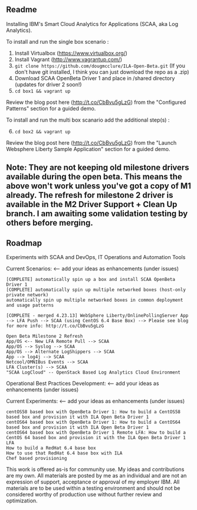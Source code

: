 Readme
--------------------
Installing IBM's Smart Cloud Analytics for Applications (SCAA, aka Log Analytics).  

To install and run the single box scenario :

1. Install Virtualbox (https://www.virtualbox.org/)
2. Install Vagrant (http://www.vagrantup.com/)
3. ```git clone https://github.com/dougmcclure/ILA-Open-Beta.git``` (If you don't have git installed, I think you can just download the repo as a .zip)
4. Download SCAA OpenBeta Driver 1 and place in /shared directory (updates for driver 2 soon!)
5. ```cd box1 && vagrant up```

Review the blog post here (http://t.co/CbBvu5gLzG) from the "Configured Patterns" section for a guided demo.

To install and run the multi box scanario add the additional step(s) :

6. ```cd box2 && vagrant up```

Review the blog post here (http://t.co/CbBvu5gLzG) from the "Launch Websphere Liberty Sample Application" section for a guided demo.

## Note: They are not keeping old milestone drivers available during the open beta. This means the above won't work unless you've got a copy of M1 already. The refresh for milestone 2 driver is available in the M2 Driver Support + Clean Up branch. I am awaiting some validation testing by others before merging.



Roadmap
------------
Experiments with SCAA and DevOps, IT Operations and Automation Tools

Current Scenarios: <-- add your ideas as enhancements (under issues)

    [COMPLETE] automatically spin up a box and install SCAA OpenBeta Driver 1
    [COMPLETE] automatically spin up multiple networked boxes (host-only private network)
    automatically spin up multiple networked boxes in common deployment and usage patterns

    [COMPLETE - merged 4.23.13] WebSphere Liberty/OnlinePollingServer App --> LFA Push --> SCAA (using CentOS 6.4 Base Box) --> Please see blog for more info: http://t.co/CbBvu5gLzG

    Open Beta Milestone 2 Refresh
    App/OS <-- New LFA Remote Pull --> SCAA
    App/OS --> Syslog --> SCAA
    App/OS --> Alternate LogShippers --> SCAA
    App --> log4j --> SCAA
    Netcool/OMNIBus Events --> SCAA
    LFA Cluster(s) --> SCAA
    "SCAA LogCloud" -- OpenStack Based Log Analytics Cloud Environment

Operational Best Practices Development: <-- add your ideas as enhancements (under issues)

Current Experiments: <-- add your ideas as enhancements (under issues)

    centOS58 based box with OpenBeta Driver 1: How to build a CentOS58 based box and provision it with ILA Open Beta Driver 1
    centOS64 based box with OpenBeta Driver 1: How to build a CentOS64 based box and provision it with ILA Open Beta Driver 1
    centOS64 based box with OpenBeta Driver 1 Remote LFA: How to build a CentOS 64 based box and provision it with the ILA Open Beta Driver 1 LFA
    How to build a RedHat 6.4 base box
    How to use that RedHat 6.4 base box with ILA
    Chef based provisioning

This work is offered as-is for community use. My ideas and contributions are my own. All materials are posted by me as an individual and are not an expression of support, acceptance or approval of my employer IBM. All materials are to be used within a testing environment and should not be considered worthy of production use without further review and optimization.
